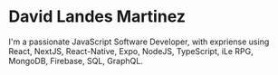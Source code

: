 # David Landes Martinez

I'm a passionate JavaScript Software Developer, with expriense using React, NextJS, React-Native, Expo, NodeJS, TypeScript, iLe RPG, MongoDB, Firebase, SQL, GraphQL.

